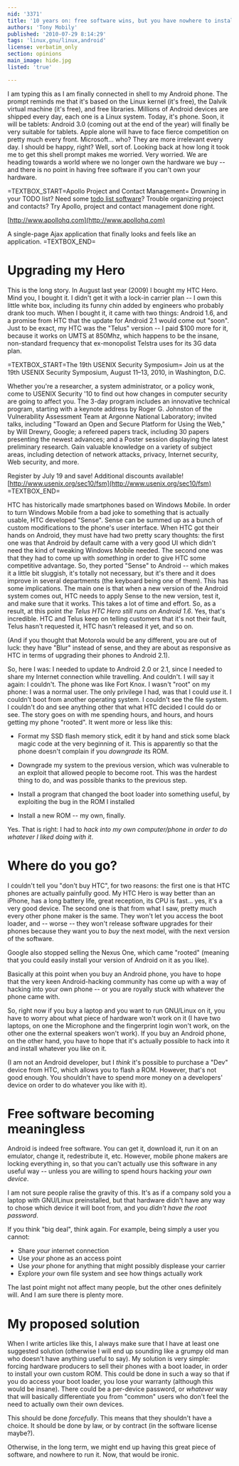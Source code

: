```yaml
---
nid: '3371'
title: '10 years on: free software wins, but you have nowhere to install it'
authors: 'Tony Mobily'
published: '2010-07-29 8:14:29'
tags: 'linux,gnu/linux,android'
license: verbatim_only
section: opinions
main_image: hide.jpg
listed: 'true'

---
```

I am typing this as I am finally connected in shell to my Android phone. The prompt reminds me that it's based on the Linux kernel (it's free), the Dalvik virtual machine (it's free), and free libraries. Millions of Android devices are shipped every day, each one is a Linux system. Today, it's phone. Soon, it will be tablets: Android 3.0 (coming out at the end of the year) will finally be very suitable for tablets. Apple alone will have to face fierce competition on pretty much every front. Microsoft... who? They are more irrelevant every day. I should be happy, right? Well, sort of. Looking back at how long it took me to get this shell prompt makes me worried. Very worried. We are heading towards a world where we no longer own the hardware we buy -- and there is no point in having free software if you can't own your hardware.

=TEXTBOX_START=Apollo Project  and Contact Management=
Drowning in your TODO list? Need some [todo list software](http://www.todolistsoftware.us/)? Trouble organizing project and contacts?
Try Apollo, project and contact management done right.

[http://www.apollohq.com](http://www.apollohq.com)

A single-page Ajax application that finally looks and feels like an application.
=TEXTBOX_END=


<!--break-->

# Upgrading my Hero

This is the long story. In August last year (2009) I bought my HTC Hero. Mind you, I bought it. I didn't get it with a lock-in carrier plan -- I own this little white box, including its funny chin added by engineers who probably drank too much. When I bought it, it came with two things: Android 1.6, and a promise from HTC that the update for Android 2.1 would come out "soon". Just to be exact, my HTC was the "Telus" version -- I paid $100 more for it, because it works on UMTS at 850Mhz, which happens to be the insane, non-standard frequency that ex-monopolist Telstra uses for its 3G data plan.


=TEXTBOX_START=The 19th USENIX Security Symposium=
Join us at the 19th USENIX Security Symposium, August 11–13, 2010, in Washington, D.C.

Whether you're a researcher, a system administrator, or a policy wonk, come to USENIX Security '10 to find out how changes in computer security are going to affect you. The 3-day program includes an innovative technical program, starting with a keynote address by Roger G. Johnston of the Vulnerability Assessment Team at Argonne National Laboratory; invited talks, including "Toward an Open and Secure Platform for Using the Web," by Will Drewry, Google; a refereed papers track, including 30 papers presenting the newest advances; and a Poster session displaying the latest preliminary research. Gain valuable knowledge on a variety of subject areas, including detection of network attacks, privacy, Internet security, Web security, and more.

Register by July 19 and save! Additional discounts available!
[http://www.usenix.org/sec10/fsm](http://www.usenix.org/sec10/fsm)
=TEXTBOX_END=

HTC has historically made smartphones based on Windows Mobile. In order to turn Windows Mobile from a bad joke to something that is actually usable, HTC developed "Sense". Sense can be summed up as a bunch of custom modifications to the phone's user interface. When HTC got their hands on Android, they must have had two pretty scary thoughts: the first one was that Android by default came with a very good UI which didn't need the kind of tweaking Windows Mobile needed. The second one was that they had to come up with _something_ in order to give HTC some competitive advantage. So, they ported "Sense" to Android -- which makes it a little bit sluggish, it's totally not necessary, but it's there and it does improve in several departments (the keyboard being one of them).
This has some implications. The main one is that when a new version of the Android system comes out, HTC needs to apply Sense to the new version, test it, and make sure that it works. This takes a lot of time and effort. So, as a result, at this point _the Telus HTC Hero still runs on Android 1.6_. Yes, that's incredible. HTC and Telus keep on telling customers that it's not their fault, Telus hasn't requested it, HTC hasn't released it yet, and so on.

(And if you thought that Motorola would be any different, you are out of luck: they have "Blur" instead of sense, and they are about as responsive as HTC in terms of upgrading their phones to Android 2.1).

So, here I was: I needed to update to Android 2.0 or 2.1, since I needed to share my Internet connection while travelling. And couldn't. I will say it again: I couldn't. The phone was like Fort Knox. I wasn't "root" on my phone: I was a normal user. The only privilege I had, was that I could _use_ it. I couldn't boot from another operating system. I couldn't see the file system. I couldn't do and see anything other that what HTC decided I could do or see. The story goes on with me spending hours, and hours, and hours getting my phone "rooted".
It went more or less like this:

* Format my SSD flash memory stick, edit it by hand and stick some black magic code at the very beginning of it. This is apparently so that the phone doesn't complain if you _downgrade_ its ROM.

* Downgrade my system to the previous version, which was vulnerable to an exploit that allowed people to become root. This was the hardest thing to do, and was possible thanks to the previous step.

* Install a program that changed the boot loader into something useful, by exploiting the bug in the ROM I installed

* Install a new ROM -- my own, finally.

Yes. That is right: I had to _hack into my own computer/phone in order to do whatever I liked doing with it_.

# Where do you go?

I couldn't tell you "don't buy HTC", for two reasons: the first one is that HTC phones are actually painfully good. My HTC Hero is way better than an iPhone, has a long battery life, great reception, its CPU is fast... yes, it's a very good device. The second one is that from what I saw, pretty much every other phone maker is the same. They won't let you access the boot loader, and -- worse -- they won't release software upgrades for their phones because they want you to _buy_ the next model, with the next version of the software.

Google also stopped selling the Nexus One, which came "rooted" (meaning that you could easily install your version of Android on it as you like).

Basically at this point when you buy an Android phone, you have to hope that the very keen Android-hacking community has come up with a way of hacking into your own phone -- or you are royally stuck with whatever the phone came with.

So, right now if you buy a laptop and you want to run GNU/Linux on it, you have to worry about what piece of hardware won't work on it (I have two laptops, on one the Microphone and the fingerprint login won't work, on the other one the external speakers won't work). If you buy an Android phone, on the other hand, you have to hope that it's actually possible to hack into it and install whatever you like on it.

(I am not an Android developer, but I _think_ it's possible to purchase a "Dev" device from HTC, which allows you to flash a ROM. However, that's not good enough. You shouldn't have to spend more money on a developers' device on order to do whatever you like with it).

# Free software becoming meaningless

Android is indeed free software. You can get it, download it, run it on an emulator, change it, redestribute it, etc. However, mobile phone makers are locking everything in, so that you can't actually use this software in any useful way -- unless you are willing to spend hours hacking _your own device_.

I am not sure people ralise the gravity of this. It's as if a company sold you a laptop with GNU/Linux preinstalled, but that hardware didn't have any way to chose which device it will boot from, and you _didn't have the root password_.

If you think "big deal", think again. For example, being simply a user you cannot:

* Share _your_ internet connection
* Use _your_ phone as an access point
* Use _your_ phone for anything that might possibly displease your carrier
* Explore _your_ own file system and see how things actually work

The last point might not affect many people, but the other ones definitely will. And I am sure there is plenty more.

# My proposed solution

When I write articles like this, I always make sure that I have at least one suggested solution (otherwise I will end up sounding like a grumpy old man who doesn't have anything useful to say).
My solution is very simple: forcing hardware producers to sell their phones with a boot loader, in order to install your own custom ROM.
This could be done in such a way so that if you do access your boot loader, you lose your warranty (although this would be insane). There could be a per-device password, or _whatever_ way that will basically differentiate you from "common" users who don't feel the need to actually own their own devices.

This should be done _forcefully_. This means that they shouldn't have a choice. It should be done by law, or by contract (in the software license maybe?).

Otherwise, in the long term, we might end up having this great piece of software, and nowhere to run it. Now, that would be ironic.